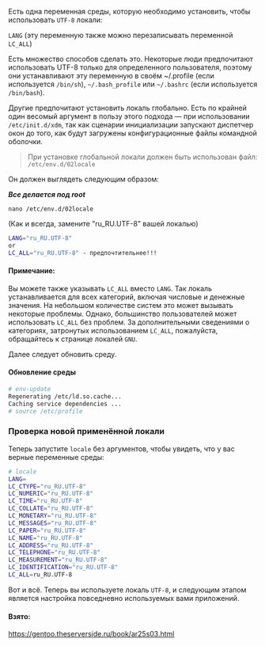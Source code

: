 Есть одна переменная среды, которую необходимо установить, чтобы использовать `UTF-8` локали: 

`LANG` (эту переменную также можно перезаписывать переменной `LC_ALL`) 

Есть множество способов сделать это. Некоторые люди предпочитают использовать UTF-8 только для определенного пользователя, поэтому они устанавливают эту переменную в своём ~/.profile (если используется `/bin/sh`), `~/.bash_profile` или `~/.bashrc` (если используется `/bin/bash`).

Другие предпочитают установить локаль глобально. Есть по крайней один весомый аргумент в пользу этого подхода — при использовании `/etc/init.d/xdm`, так как сценарии инициализации запускают диспетчер окон до того, как будут загружены конфигурационные файлы командной оболочки.

>При установке глобальной локали должен быть использован файл: `/etc/env.d/02locale`

Он должен выглядеть следующим образом:

***Все делается под root***

`nano /etc/env.d/02locale`

(Как и всегда, замените "ru_RU.UTF-8" вашей локалью)
```bash
LANG="ru_RU.UTF-8"
or
LC_ALL="ru_RU.UTF-8" - предпочтительнее!!!
```
#### Примечание:

Вы можете также указывать `LC_ALL` вместо `LANG`. Так локаль устанавливается для всех категорий, включая числовые и денежные значения. На небольшом количестве систем это может вызывать некоторые проблемы. Однако, большинство пользователей может использовать `LC_ALL` без проблем. За дополнительными сведениями о категориях, затронутых использованием `LC_ALL`, пожалуйста, обращайтесь к странице локалей `GNU`.

Далее следует обновить среду.

#### Обновление среды
```bash
# env-update
Regenerating /etc/ld.so.cache...
Caching service dependencies ...
# source /etc/profile
```
### Проверка новой применённой локали

Теперь запустите `locale` без аргументов, чтобы увидеть, что у вас верные переменные среды:

```bash
# locale
LANG=
LC_CTYPE="ru_RU.UTF-8"
LC_NUMERIC="ru_RU.UTF-8"
LC_TIME="ru_RU.UTF-8"
LC_COLLATE="ru_RU.UTF-8"
LC_MONETARY="ru_RU.UTF-8"
LC_MESSAGES="ru_RU.UTF-8"
LC_PAPER="ru_RU.UTF-8"
LC_NAME="ru_RU.UTF-8"
LC_ADDRESS="ru_RU.UTF-8"
LC_TELEPHONE="ru_RU.UTF-8"
LC_MEASUREMENT="ru_RU.UTF-8"
LC_IDENTIFICATION="ru_RU.UTF-8"
LC_ALL=ru_RU.UTF-8
```
Вот и всё. Теперь вы используете локаль `UTF-8`, и следующим этапом является настройка повседневно используемых вами приложений.

#### Взято:

https://gentoo.theserverside.ru/book/ar25s03.html
